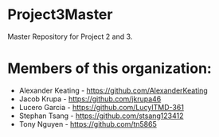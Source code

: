 # Project3Master
Master Repository for Project 2 and 3.

# Members of this organization:
- Alexander Keating - https://github.com/AlexanderKeating
- Jacob Krupa - https://github.com/jkrupa46
- Lucero Garcia - https://github.com/LucyITMD-361
- Stephan Tsang - https://github.com/stsang123412
- Tony Nguyen - https://github.com/tn5865
